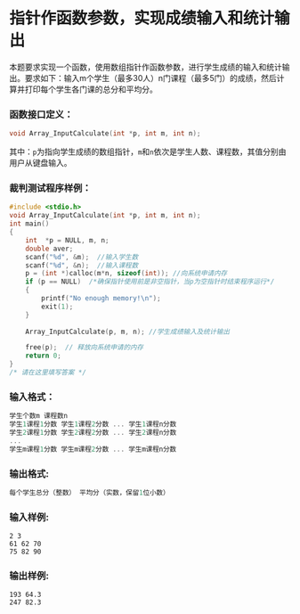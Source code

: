 # 指针作函数参数，实现成绩输入和统计输出
本题要求实现一个函数，使用数组指针作函数参数，进行学生成绩的输入和统计输出。要求如下：输入m个学生（最多30人）n门课程（最多5门）的成绩，然后计算并打印每个学生各门课的总分和平均分。

### 函数接口定义：

```c++
void Array_InputCalculate(int *p, int m, int n);
```

其中：`p`为指向学生成绩的数组指针，`m`和`n`依次是学生人数、课程数，其值分别由用户从键盘输入。

### 裁判测试程序样例：

```c++
#include <stdio.h>
void Array_InputCalculate(int *p, int m, int n);
int main()
{
    int  *p = NULL, m, n;
    double aver;
    scanf("%d", &m);  //输入学生数
    scanf("%d", &n);  //输入课程数 
    p = (int *)calloc(m*n, sizeof(int)); //向系统申请内存
    if (p == NULL)  /*确保指针使用前是非空指针，当p为空指针时结束程序运行*/
    {
        printf("No enough memory!\n");
        exit(1);
    }
    
    Array_InputCalculate(p, m, n); //学生成绩输入及统计输出 

    free(p);  // 释放向系统申请的内存 
    return 0;
}
/* 请在这里填写答案 */
```

### 输入格式：

```c++
学生个数m 课程数n
学生1课程1分数 学生1课程2分数 ... 学生1课程n分数
学生2课程1分数 学生2课程2分数 ... 学生2课程n分数
...
学生m课程1分数 学生m课程2分数 ... 学生m课程n分数
```

### 输出格式:

```c++
每个学生总分（整数） 平均分（实数，保留1位小数）
```

### 输入样例:

```in
2 3
61 62 70
75 82 90
```

### 输出样例:

```out
193 64.3
247 82.3
```
